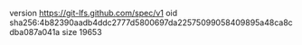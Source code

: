 version https://git-lfs.github.com/spec/v1
oid sha256:4b82390aadb4ddc2777d5800697da22575099058409895a48ca8cdba087a041a
size 19653
